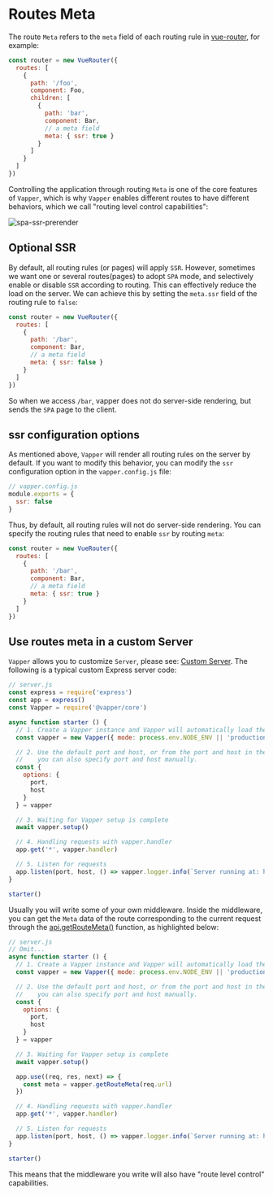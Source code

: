 # Routes Meta

The route `Meta` refers to the `meta` field of each routing rule in [vue-router](https://router.vuejs.org/), for example:

```js {11}
const router = new VueRouter({
  routes: [
    {
      path: '/foo',
      component: Foo,
      children: [
        {
          path: 'bar',
          component: Bar,
          // a meta field
          meta: { ssr: true }
        }
      ]
    }
  ]
})
```

Controlling the application through routing `Meta` is one of the core features of `Vapper`, which is why `Vapper` enables different routes to have different behaviors, which we call "routing level control capabilities":

![spa-ssr-prerender](@imgs/spa-ssr-prerender.png)

## Optional SSR

By default, all routing rules (or pages) will apply `SSR`. However, sometimes we want one or several routes(pages) to adopt `SPA` mode, and selectively enable or disable `SSR` according to routing. This can effectively reduce the load on the server. We can achieve this by setting the `meta.ssr` field of the routing rule to `false`:

```js {7}
const router = new VueRouter({
  routes: [
    {
      path: '/bar',
      component: Bar,
      // a meta field
      meta: { ssr: false }
    }
  ]
})
```

So when we access `/bar`, vapper does not do server-side rendering, but sends the `SPA` page to the client.

## ssr configuration options

As mentioned above, `Vapper` will render all routing rules on the server by default. If you want to modify this behavior, you can modify the `ssr` configuration option in the `vapper.config.js` file:

```js
// vapper.config.js
module.exports = {
  ssr: false
}
```

Thus, by default, all routing rules will not do server-side rendering. You can specify the routing rules that need to enable `ssr` by routing `meta`:

```js {7}
const router = new VueRouter({
  routes: [
    {
      path: '/bar',
      component: Bar,
      // a meta field
      meta: { ssr: true }
    }
  ]
})
```

## Use routes meta in a custom Server

`Vapper` allows you to customize `Server`, please see: [Custom Server](/custom-server.html#Custom-server). The following is a typical custom Express server code:

```js
// server.js
const express = require('express')
const app = express()
const Vapper = require('@vapper/core')

async function starter () {
  // 1. Create a Vapper instance and Vapper will automatically load the configuration file
  const vapper = new Vapper({ mode: process.env.NODE_ENV || 'production' })

  // 2. Use the default port and host, or from the port and host in the configuration file,
  //    you can also specify port and host manually.
  const {
    options: {
      port,
      host
    }
  } = vapper

  // 3. Waiting for Vapper setup is complete
  await vapper.setup()

  // 4. Handling requests with vapper.handler
  app.get('*', vapper.handler)

  // 5. Listen for requests
  app.listen(port, host, () => vapper.logger.info(`Server running at: http://${host}:${port}`))
}

starter()
```

Usually you will write some of your own middleware. Inside the middleware, you can get the `Meta` data of the route corresponding to the current request through the [api.getRouteMeta()](/zh/write-plugin.html#api-getroutemeta) function, as highlighted below:

```js {19-21}
// server.js
// Omit...
async function starter () {
  // 1. Create a Vapper instance and Vapper will automatically load the configuration file
  const vapper = new Vapper({ mode: process.env.NODE_ENV || 'production' })

  // 2. Use the default port and host, or from the port and host in the configuration file,
  //    you can also specify port and host manually.
  const {
    options: {
      port,
      host
    }
  } = vapper

  // 3. Waiting for Vapper setup is complete
  await vapper.setup()

  app.use((req, res, next) => {
    const meta = vapper.getRouteMeta(req.url)
  })

  // 4. Handling requests with vapper.handler
  app.get('*', vapper.handler)

  // 5. Listen for requests
  app.listen(port, host, () => vapper.logger.info(`Server running at: http://${host}:${port}`))
}

starter()
```

This means that the middleware you write will also have "route level control" capabilities.